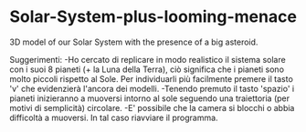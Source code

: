 # Solar-System-plus-looming-menace
3D model of our Solar System with the presence of a big asteroid.

Suggerimenti:
-Ho cercato di replicare in modo realistico il sistema solare con i suoi 8 pianeti (+ la Luna della Terra), ciò significa che i pianeti sono molto piccoli rispetto al Sole. Per individuarli più facilmente premere il tasto 'v' che evidenzierà l'ancora dei modelli.
-Tenendo premuto il tasto 'spazio' i pianeti inizieranno a muoversi intorno al sole seguendo una traiettoria (per motivi di semplicità) circolare.
-E' possibile che la camera si blocchi o abbia difficoltà a muoversi. In tal caso riavviare il programma.
